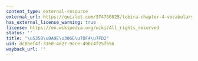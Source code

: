 ```yaml
---
content_type: external-resource
external_url: https://quizlet.com/374760825/tobira-chapter-4-vocabulary-flash-cards/
has_external_license_warning: true
license: https://en.wikipedia.org/wiki/All_rights_reserved
status: ''
title: "\u5358\u8A9E\u306E\u7DF4\u7FD2"
uid: dc8bef4f-33e0-4e27-9cce-49bc4f25f556
wayback_url: ''
---
```

